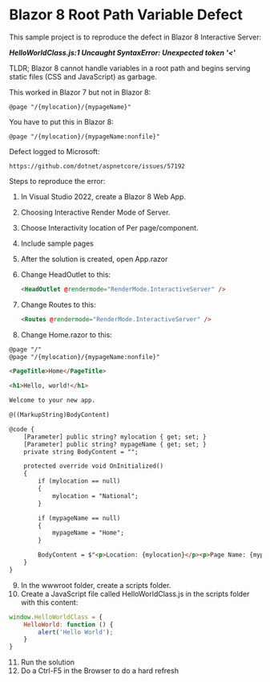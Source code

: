 # Blazor 8 Root Path Variable Defect

This sample project is to reproduce the defect in Blazor 8 Interactive Server: 

***HelloWorldClass.js:1 Uncaught SyntaxError: Unexpected token '<'***

TLDR; Blazor 8 cannot handle variables in a root path and begins serving static files (CSS and JavaScript) as garbage.  

This worked in Blazor 7 but not in Blazor 8:

`@page "/{mylocation}/{mypageName}"`

You have to put this in Blazor 8:

`@page "/{mylocation}/{mypageName:nonfile}"`

Defect logged to Microsoft:

    https://github.com/dotnet/aspnetcore/issues/57192



Steps to reproduce the error:
1.  In Visual Studio 2022, create a Blazor 8 Web App.
2.  Choosing Interactive Render Mode of Server.  
3.  Choose Interactivity location of Per page/component.
4.  Include sample pages
5.  After the solution is created, open App.razor
6.  Change HeadOutlet to this:

    ```html
    <HeadOutlet @rendermode="RenderMode.InteractiveServer" />
    ```
7.  Change Routes to this:

    ```html 
    <Routes @rendermode="RenderMode.InteractiveServer" />
    ```

8.  Change Home.razor to this:

```html
@page "/"
@page "/{mylocation}/{mypageName:nonfile}"

<PageTitle>Home</PageTitle>

<h1>Hello, world!</h1>

Welcome to your new app.

@((MarkupString)BodyContent)

@code {
    [Parameter] public string? mylocation { get; set; }
    [Parameter] public string? mypageName { get; set; }
    private string BodyContent = "";

    protected override void OnInitialized()
    {
        if (mylocation == null)
        {
            mylocation = "National";
        }

        if (mypageName == null)
        {
            mypageName = "Home";
        }

        BodyContent = $"<p>Location: {mylocation}</p><p>Page Name: {mypageName}</p>";
    }
}
```
9. In the wwwroot folder, create a scripts folder.
10.  Create a JavaScript file called HelloWorldClass.js in the scripts folder with this content:
```javascript
window.HelloWorldClass = {
    HelloWorld: function () {
        alert('Hello World');
    }
}
```
11.  Run the solution
12.  Do a Ctrl-F5 in the Browser to do a hard refresh


